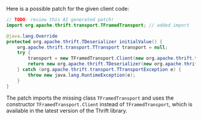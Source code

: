 Here is a possible patch for the given client code:
```java
// TODO: review this AI generated patch!
import org.apache.thrift.transport.TFramedTransport; // added import

@java.lang.Override
protected org.apache.thrift.TDeserializer initialValue() {
    org.apache.thrift.transport.TTransport transport = null;
    try {
        transport = new TFramedTransport.Client(new org.apache.thrift.transport.TSocket("localhost", 9090));
        return new org.apache.thrift.TDeserializer(new org.apache.thrift.protocol.TCompactProtocol.Factory(), transport);
    } catch (org.apache.thrift.transport.TTransportException e) {
        throw new java.lang.RuntimeException(e);
    }
}
```
The patch imports the missing class `TFramedTransport` and uses the constructor `TFramedTransport.Client` instead of `TFramedTransport`, which is available in the latest version of the Thrift library.